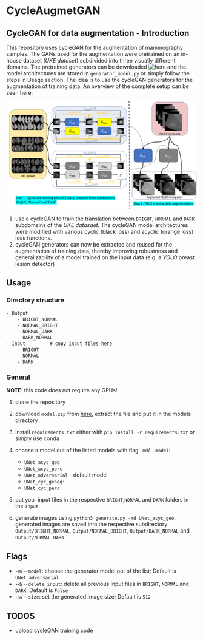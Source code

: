 # CycleAugmetGAN

## CycleGAN for data augmentation - Introduction
This repository uses cycleGAN for the augmentation of mammography samples. The GANs used for the augmentation were pretrained on an in-house dataset (*UKE dataset*) subdivided into three visually different domains. The pretrained generators can be downloaded ![here](https://faubox.rrze.uni-erlangen.de/getlink/fiRBM55TXSUgXzJgRftve6EV/) and the model architectures are stored in `generator_model.py` or simply follow the steps in Usage section. The idea is to use the cycleGAN generators 
for the augmentation of training data. An overview of the complete setup can be seen here:

![Idea](https://github.com/AmirMaEl/CycleAugmentGAN/blob/main/overview.png)
 1. use a cycleGAN to train the translation between `BRIGHT`, `NORMAL` and `DARK` subdomains of the *UKE datasaet*. The cycleGAN model architectures were modified with various cyclic (black loss) and acyclic (orange loss) loss functions.
2. cycleGAN generators can now be extracted and reused for the augmentation of training data, thereby improving robustness and generalizability of a model trained on the input data (e.g. a *YOLO* breast lesion detector)



## Usage

### Directory structure
```
- Output
	- BRIGHT_NORMAL
	- NORMAL_BRIGHT
	- NORMAL_DARK
	- DARK_NORMAL
- Input 		# copy input files here
	- BRIGHT
	- NORMAL
	- DARK
```

### General

**NOTE**: this code does not require any GPUs!


1. clone the repository 
2. download `model.zip` from [here](https://faubox.rrze.uni-erlangen.de/getlink/fiRBM55TXSUgXzJgRftve6EV/), extract the file and put it in the models directory
3. install `requirements.txt` either with `pip install -r requirements.txt` or simply use conda 
4. choose a model out of the listed models with flag `-md`/`--model`:
    - `UNet_acyc_geo`
    - `UNet_acyc_perc`
    - `UNet_adversarial` - default model 
    - `UNet_cyc_geoqq:`
    - `UNet_cyc_perc`

5. put your input files in the respective `BRIGHT`,`NORMAL` and `DARK` folders in the `Input`
6. generate images using `python3 generate.py -md UNet_acyc_geo`, generated images are saved into the respective subdirectory `Output/BRIGHT_NORMAL`, `Output/NORMAL_BRIGHT`, `Output/DARK_NORMAL` and `Output/NORMAL_DARK`

## Flags

- `-m`/`--model`: choose the generator model out of the list; Default is `UNet_adversarial`
- `-d`/`--delete_input`: delete all previous input files in `BRIGHT`, `NORMAL` and `DARK`; Default is `False`
- `-s`/`--size`: set the generated image size; Default is `512`
 
## TODOS
- upload cycleGAN training code